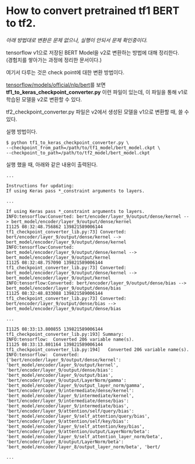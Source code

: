 # How to convert pretrained tf1 BERT to tf2.


*아래 방법대로 변환은 문제 없으나, 실행이 안되서 문제 확인중이다.*


tensorflow v1으로 저장된 BERT Model을 v2로 변환하는 방법에 대해 정리한다.   
(경험치를 쌓아가는 과정에 정리한 문서이다.)    

여기서 다루는 것은 check point에 대한 변환 방법이다.


[tensorflow/models/official/nlp/bert](https://github.com/tensorflow/models/tree/master/official/nlp/bert)를 보면 **tf1\_to_keras\_checkpoint\_converter.py** 이런 파일이 있는데, 이 파일을 통해 v1로 학습된 모델을 v2로 변환할 수 있다.

tf2\_checkpoint\_converter.py 파일은 v2에서 생성된 모델을 v1으로 변환할 때, 쓸 수 있다.    

실행 방법이다.

```
$ python tf1_to_keras_checkpoint_converter.py \
--checkpoint_from_path=/path/to/tf1_model/bert_model.ckpt \
--checkpoint_to_path=/path/to/tf2_model/bert_model.ckpt
```

실행 했을 때, 아래와 같은 내용이 출력된다.

```
...

Instructions for updating:
If using Keras pass *_constraint arguments to layers.

...

If using Keras pass *_constraint arguments to layers.
INFO:tensorflow:Converted: bert/encoder/layer_9/output/dense/kernel --> bert_model/encoder/layer_9/output/dense/kernel
I1125 08:32:48.756862 139821589006144 tf1_checkpoint_converter_lib.py:73] Converted: bert/encoder/layer_9/output/dense/kernel --> bert_model/encoder/layer_9/output/dense/kernel
INFO:tensorflow:Converted: bert_model/encoder/layer_9/output/dense/kernel --> bert_model/encoder/layer_9/output/kernel
I1125 08:32:48.757090 139821589006144 tf1_checkpoint_converter_lib.py:73] Converted: bert_model/encoder/layer_9/output/dense/kernel --> bert_model/encoder/layer_9/output/kernel
INFO:tensorflow:Converted: bert/encoder/layer_9/output/dense/bias --> bert_model/encoder/layer_9/output/dense/bias
I1125 08:32:48.833088 139821589006144 tf1_checkpoint_converter_lib.py:73] Converted: bert/encoder/layer_9/output/dense/bias --> bert_model/encoder/layer_9/output/dense/bias

...

I1125 08:33:13.800855 139821589006144 tf1_checkpoint_converter_lib.py:193] Summary:
INFO:tensorflow:  Converted 206 variable name(s).
I1125 08:33:13.801164 139821589006144 tf1_checkpoint_converter_lib.py:194]   Converted 206 variable name(s).
INFO:tensorflow:  Converted: {'bert/encoder/layer_9/output/dense/kernel': 'bert_model/encoder/layer_9/output/kernel', 'bert/encoder/layer_9/output/dense/bias': 'bert_model/encoder/layer_9/output/bias', 'bert/encoder/layer_9/output/LayerNorm/gamma': 'bert_model/encoder/layer_9/output_layer_norm/gamma', 'bert/encoder/layer_9/intermediate/dense/kernel': 'bert_model/encoder/layer_9/intermediate/kernel', 'bert/encoder/layer_9/intermediate/dense/bias': 'bert_model/encoder/layer_9/intermediate/bias', 'bert/encoder/layer_9/attention/self/query/bias': 'bert_model/encoder/layer_9/self_attention/query/bias', 'bert/encoder/layer_9/attention/self/key/bias': 'bert_model/encoder/layer_9/self_attention/key/bias', 'bert/encoder/layer_9/attention/output/LayerNorm/beta': 'bert_model/encoder/layer_9/self_attention_layer_norm/beta', 'bert/encoder/layer_8/output/LayerNorm/beta': 'bert_model/encoder/layer_8/output_layer_norm/beta', 'bert/

...
```
